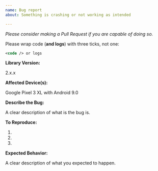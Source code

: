 ```yaml
---
name: Bug report
about: Something is crashing or not working as intended

---
```


*Please consider making a Pull Request if you are capable of doing so.*

Please wrap code (**and logs**) with three ticks, not one:

```xml
<code /> or logs
```

**Library Version:**

2.x.x
 
**Affected Device(s):**
 
Google Pixel 3 XL with Android 9.0
 
**Describe the Bug:**

A clear description of what is the bug is.

**To Reproduce:**

1. 
2. 
3. 

**Expected Behavior:**

A clear description of what you expected to happen.

